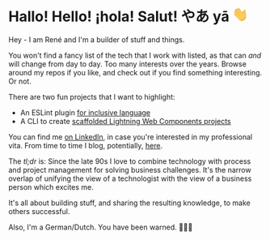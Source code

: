 # Hallo! Hello! ¡hola! Salut! やあ yā ![Waving hand](https://raw.githubusercontent.com/muenzpraeger/muenzpraeger/main/assets/wave.gif)

Hey - I am René and I'm a builder of stuff and things.

You won't find a fancy list of the tech that I work with listed, as that can _and_ will change from day to day. Too many interests over the years. Browse around my repos if you like, and check out if you find something interesting. Or not.

There are two fun projects that I want to highlight:

- An ESLint plugin [for inclusive language](https://github.com/muenzpraeger/eslint-plugin-inclusive-language)
- A CLI to create [scaffolded Lightning Web Components projects](https://github.com/muenzpraeger/create-lwc-app)

You can find me [on LinkedIn](https://www.linkedin.com/in/muenzpraeger), in case you're interested in my professional vita. From time to time I blog, potentially, [here](https://blog.winkelmeyer.com/).

The _tl;dr_ is: Since the late 90s I love to combine technology with process and project management for solving business challenges. It's the narrow overlap of unifying the view of a technologist with the view of a business person which excites me.

It's all about building stuff, and sharing the resulting knowledge, to make others successful.

Also, I'm a German/Dutch. You have been warned. 🤦🏼‍♂️
